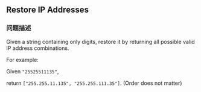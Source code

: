 ## Restore IP Addresses  
### 问题描述
Given a string containing only digits, restore it by returning all possible valid IP address combinations.


For example:<br />
Given `"25525511135"`,



return `["255.255.11.135", "255.255.111.35"]`. (Order does not matter)

